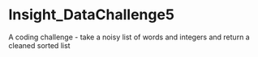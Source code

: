 # Insight_DataChallenge5
A coding challenge - take a noisy list of words and integers and return a cleaned sorted list

